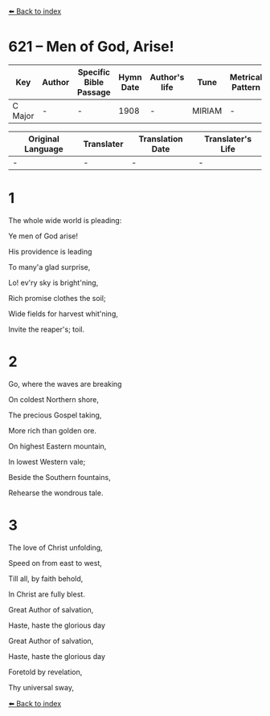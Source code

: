 [⬅️ Back to index](../README.md)

# 621 – Men of God, Arise!

Key | Author   | Specific Bible Passage     |Hymn Date |Author's life |Tune |Metrical Pattern   |Composer/Source
-- | --------- | ---------------------------|----------|--------------|-----|-------------------|-------------  
C Major |- |- |1908 |- |MIRIAM |- |J. Holbrook

Original Language | Translater | Translation Date   | Translater's Life  
----------------- | --------- | --------------------|-------------     
\- |- |- |-




# 1

The whole wide world is pleading:

Ye men of God arise!

His providence is leading

To many'a glad surprise,

Lo!  ev'ry sky is bright'ning,

Rich promise clothes the soil;

Wide fields for harvest whit'ning,

Invite the reaper's; toil.



# 2

Go, where the waves are breaking

On coldest Northern shore,

The precious Gospel taking,

More rich than golden ore.

On highest Eastern mountain,

In lowest Western vale;

Beside the Southern fountains,

Rehearse the wondrous tale.



# 3

The love of Christ unfolding,

Speed on from east to west,

Till all, by faith behold,

In Christ are fully blest.

Great Author of salvation,

Haste, haste the glorious day

Great Author of salvation,

Haste, haste the glorious day

Foretold by revelation,

Thy universal sway,



[⬅️ Back to index](../README.md)
